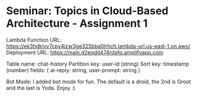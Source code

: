 # Seminar: Topics in Cloud-Based Architecture - Assignment 1

Lambda Function URL: https://ek3hdkivy7cpy4jzw3ge325bba0lrhch.lambda-url.us-east-1.on.aws/
Deployment URL: https://main.d2eqdd474rdafq.amplifyapp.com

Table name: chat-history
Partition key: user-id (string)
Sort key: timestamp (number)
fields: {
  ai-reply: string,
  user-prompt: string
}

Bot Mode:
I added bot mode for fun. The default is a droid, the 2nd is Groot and the last is Yoda. 
Enjoy :)
